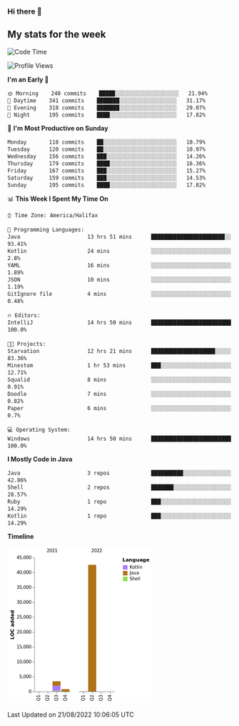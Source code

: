 ### Hi there 👋

## My stats for the week
<!--START_SECTION:waka-->
![Code Time](http://img.shields.io/badge/Code%20Time-384%20hrs%2055%20mins-blue)

![Profile Views](http://img.shields.io/badge/Profile%20Views-0-blue)

**I'm an Early 🐤** 

```text
🌞 Morning    240 commits    █████░░░░░░░░░░░░░░░░░░░░   21.94% 
🌆 Daytime    341 commits    ███████░░░░░░░░░░░░░░░░░░   31.17% 
🌃 Evening    318 commits    ███████░░░░░░░░░░░░░░░░░░   29.07% 
🌙 Night      195 commits    ████░░░░░░░░░░░░░░░░░░░░░   17.82%

```
📅 **I'm Most Productive on Sunday** 

```text
Monday       118 commits    ██░░░░░░░░░░░░░░░░░░░░░░░   10.79% 
Tuesday      120 commits    ██░░░░░░░░░░░░░░░░░░░░░░░   10.97% 
Wednesday    156 commits    ███░░░░░░░░░░░░░░░░░░░░░░   14.26% 
Thursday     179 commits    ████░░░░░░░░░░░░░░░░░░░░░   16.36% 
Friday       167 commits    ███░░░░░░░░░░░░░░░░░░░░░░   15.27% 
Saturday     159 commits    ███░░░░░░░░░░░░░░░░░░░░░░   14.53% 
Sunday       195 commits    ████░░░░░░░░░░░░░░░░░░░░░   17.82%

```


📊 **This Week I Spent My Time On** 

```text
⌚︎ Time Zone: America/Halifax

💬 Programming Languages: 
Java                     13 hrs 51 mins      ███████████████████████░░   93.41% 
Kotlin                   24 mins             ░░░░░░░░░░░░░░░░░░░░░░░░░   2.8% 
YAML                     16 mins             ░░░░░░░░░░░░░░░░░░░░░░░░░   1.89% 
JSON                     10 mins             ░░░░░░░░░░░░░░░░░░░░░░░░░   1.19% 
GitIgnore file           4 mins              ░░░░░░░░░░░░░░░░░░░░░░░░░   0.48%

🔥 Editors: 
IntelliJ                 14 hrs 50 mins      █████████████████████████   100.0%

🐱‍💻 Projects: 
Starvation               12 hrs 21 mins      ████████████████████░░░░░   83.36% 
Minestom                 1 hr 53 mins        ███░░░░░░░░░░░░░░░░░░░░░░   12.71% 
Squalid                  8 mins              ░░░░░░░░░░░░░░░░░░░░░░░░░   0.91% 
Doodle                   7 mins              ░░░░░░░░░░░░░░░░░░░░░░░░░   0.82% 
Paper                    6 mins              ░░░░░░░░░░░░░░░░░░░░░░░░░   0.7%

💻 Operating System: 
Windows                  14 hrs 50 mins      █████████████████████████   100.0%

```

**I Mostly Code in Java** 

```text
Java                     3 repos             ██████████░░░░░░░░░░░░░░░   42.86% 
Shell                    2 repos             ███████░░░░░░░░░░░░░░░░░░   28.57% 
Ruby                     1 repo              ███░░░░░░░░░░░░░░░░░░░░░░   14.29% 
Kotlin                   1 repo              ███░░░░░░░░░░░░░░░░░░░░░░   14.29%

```


**Timeline**

![Chart not found](https://raw.githubusercontent.com/lyndseyy/lyndseyy/main/charts/bar_graph.png) 


 Last Updated on 21/08/2022 10:06:05 UTC
<!--END_SECTION:waka-->